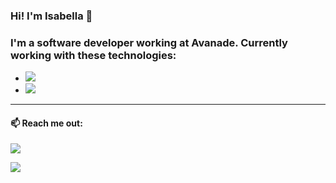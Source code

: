 ### Hi! I'm Isabella 👋

<!--
**isasanchis/isasanchis** is a ✨ _special_ ✨ repository because its `README.md` (this file) appears on your GitHub profile.

Here are some ideas to get you started:

- 🔭 I’m currently working on ...
- 🌱 I’m currently learning ...
- 👯 I’m looking to collaborate on ...
- 🤔 I’m looking for help with ...
- 💬 Ask me about ...
- 📫 How to reach me: ...
- 😄 Pronouns: ...
- ⚡ Fun fact: ...
-->

  <h3>I'm a software developer working at Avanade. Currently working with these technologies:</h3>

  * <img src="https://img.shields.io/badge/TypeScript-007ACC?style=for-the-badge&logo=typescript&logoColor=white">
  * <img src="https://img.shields.io/badge/Angular-DD0031?style=for-the-badge&logo=angular&logoColor=white">

<hr>

<h4>📫 Reach me out:</h4>

<a href="https://www.linkedin.com/in/isabella-sanchis/"><img src="https://img.shields.io/badge/LinkedIn-0077B5?style=for-the-badge&logo=linkedin&logoColor=white" /></a>

<a href="https://mail.google.com/mail/?view=cm&fs=1&to=isasanchis3@gmail.com&su=SUBJECT&body=BODY&b"><img src="https://img.shields.io/badge/Gmail-D14836?style=for-the-badge&logo=gmail&logoColor=white"/></a>
